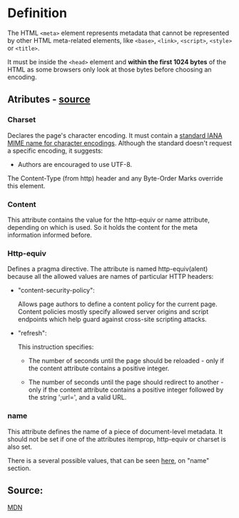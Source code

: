 # Definition

The HTML ```<meta>``` element represents metadata that cannot be represented by other HTML meta-related elements, like ```<base>```, ```<link>```, ```<script>```, ```<style>``` or ```<title>```.

It must be inside the ```<head>``` element and **within the first 1024 bytes** of the HTML as some browsers only look at those bytes before choosing an encoding.

## Atributes - [source](https://developer.mozilla.org/en-US/docs/Web/HTML/Element/meta#Attributes)

### Charset

Declares the page's character encoding. It must contain a [standard IANA MIME name for character encodings](https://www.iana.org/assignments/character-sets). Although the standard doesn't request a specific encoding, it suggests:
  * Authors are encouraged to use UTF-8.

The Content-Type (from http) header and any Byte-Order Marks override this element.

### Content

This attribute contains the value for the http-equiv or name attribute, depending on which is used. So it holds the content for the meta information informed before.

### Http-equiv

Defines a pragma directive. The attribute is named http-equiv(alent) because all the allowed values are names of particular HTTP headers:

* "content-security-policy": 

  Allows page authors to define a content policy for the current page. Content policies mostly specify allowed server origins and script endpoints which help guard against cross-site scripting attacks.

* "refresh":

  This instruction specifies:
    * The number of seconds until the page should be reloaded - only if the content attribute contains a positive integer.
    
    * The number of seconds until the page should redirect to another - only if the content attribute contains a positive integer followed by the string ';url=', and a valid URL.

### name

This attribute defines the name of a piece of document-level metadata. It should not be set if one of the attributes itemprop, http-equiv or charset is also set.

There is a several possible values, that can be seen [here](https://developer.mozilla.org/en-US/docs/Web/HTML/Element/meta), on "name" section.


## Source:

[MDN](https://developer.mozilla.org/)
